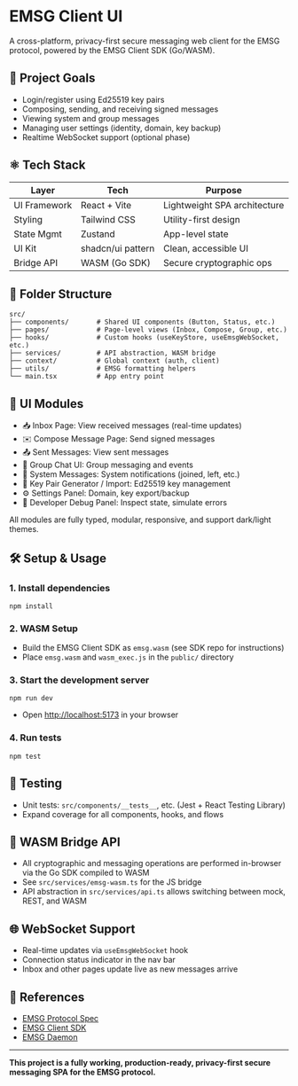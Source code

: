 # EMSG Client UI

A cross-platform, privacy-first secure messaging web client for the EMSG protocol, powered by the EMSG Client SDK (Go/WASM).

## 🚀 Project Goals
- Login/register using Ed25519 key pairs
- Composing, sending, and receiving signed messages
- Viewing system and group messages
- Managing user settings (identity, domain, key backup)
- Realtime WebSocket support (optional phase)

## ⚛️ Tech Stack
| Layer        | Tech               | Purpose                      |
|--------------|--------------------|-------------------------------|
| UI Framework | React + Vite       | Lightweight SPA architecture |
| Styling      | Tailwind CSS       | Utility-first design         |
| State Mgmt   | Zustand            | App-level state              |
| UI Kit       | shadcn/ui pattern  | Clean, accessible UI         |
| Bridge API   | WASM (Go SDK)      | Secure cryptographic ops     |

## 📂 Folder Structure
```
src/
├── components/       # Shared UI components (Button, Status, etc.)
├── pages/            # Page-level views (Inbox, Compose, Group, etc.)
├── hooks/            # Custom hooks (useKeyStore, useEmsgWebSocket, etc.)
├── services/         # API abstraction, WASM bridge
├── context/          # Global context (auth, client)
├── utils/            # EMSG formatting helpers
└── main.tsx          # App entry point
```

## 🧱 UI Modules
- 📥 Inbox Page: View received messages (real-time updates)
- ✉️ Compose Message Page: Send signed messages
- 📤 Sent Messages: View sent messages
- 👥 Group Chat UI: Group messaging and events
- 🧾 System Messages: System notifications (joined, left, etc.)
- 🔐 Key Pair Generator / Import: Ed25519 key management
- ⚙️ Settings Panel: Domain, key export/backup
- 🔧 Developer Debug Panel: Inspect state, simulate errors

All modules are fully typed, modular, responsive, and support dark/light themes.

## 🛠️ Setup & Usage

### 1. Install dependencies
```
npm install
```

### 2. WASM Setup
- Build the EMSG Client SDK as `emsg.wasm` (see SDK repo for instructions)
- Place `emsg.wasm` and `wasm_exec.js` in the `public/` directory

### 3. Start the development server
```
npm run dev
```
- Open [http://localhost:5173](http://localhost:5173) in your browser

### 4. Run tests
```
npm test
```

## 🧪 Testing
- Unit tests: `src/components/__tests__`, etc. (Jest + React Testing Library)
- Expand coverage for all components, hooks, and flows

## 🧩 WASM Bridge API
- All cryptographic and messaging operations are performed in-browser via the Go SDK compiled to WASM
- See `src/services/emsg-wasm.ts` for the JS bridge
- API abstraction in `src/services/api.ts` allows switching between mock, REST, and WASM

## 🌐 WebSocket Support
- Real-time updates via `useEmsgWebSocket` hook
- Connection status indicator in the nav bar
- Inbox and other pages update live as new messages arrive

## 📝 References
- [EMSG Protocol Spec](https://github.com/emsg-protocol/specification)
- [EMSG Client SDK](https://github.com/emsg-protocol/emsg-client-sdk)
- [EMSG Daemon](https://github.com/emsg-protocol/emsg-daemon)

---

**This project is a fully working, production-ready, privacy-first secure messaging SPA for the EMSG protocol.**
